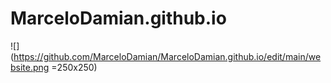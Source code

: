 # MarceloDamian.github.io
![](https://github.com/MarceloDamian/MarceloDamian.github.io/edit/main/website.png =250x250)

